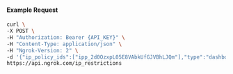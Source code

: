 <!-- Code generated for API Clients. DO NOT EDIT. -->

#### Example Request

```bash
curl \
-X POST \
-H "Authorization: Bearer {API_KEY}" \
-H "Content-Type: application/json" \
-H "Ngrok-Version: 2" \
-d '{"ip_policy_ids":["ipp_2d0OzxpL05E8VAbkUfGJVBhLJQm"],"type":"dashboard"}' \
https://api.ngrok.com/ip_restrictions
```
